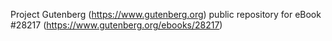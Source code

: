 Project Gutenberg (https://www.gutenberg.org) public repository for eBook #28217 (https://www.gutenberg.org/ebooks/28217)
